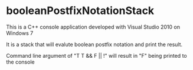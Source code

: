 # booleanPostfixNotationStack

This is a C++ console application developed with Visual Studio 2010 on Windows 7

It is a stack that will evalute boolean postfix notation and print the result.

Command line argument of "T T && F || !" will result in "F" being printed to the console
